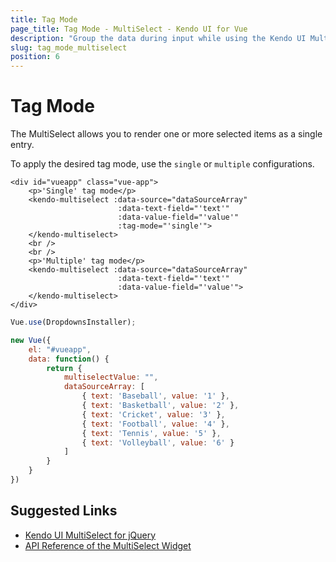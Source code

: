```yaml
---
title: Tag Mode
page_title: Tag Mode - MultiSelect - Kendo UI for Vue
description: "Group the data during input while using the Kendo UI MultiSelect wrapper for Vue."
slug: tag_mode_multiselect
position: 6
---
```


# Tag Mode

The MultiSelect allows you to render one or more selected items as a single entry.

To apply the desired tag mode, use the `single` or `multiple` configurations.

```html-preview
<div id="vueapp" class="vue-app">
    <p>'Single' tag mode</p>
    <kendo-multiselect :data-source="dataSourceArray"
                        :data-text-field="'text'"
                        :data-value-field="'value'"
                        :tag-mode="'single'">
    </kendo-multiselect>
    <br />
    <br />
    <p>'Multiple' tag mode</p>
    <kendo-multiselect :data-source="dataSourceArray"
                        :data-text-field="'text'"
                        :data-value-field="'value'">
    </kendo-multiselect>
</div>
```
```js
Vue.use(DropdownsInstaller);

new Vue({
    el: "#vueapp",
    data: function() {
        return {
            multiselectValue: "",
            dataSourceArray: [
                { text: 'Baseball', value: '1' },
                { text: 'Basketball', value: '2' },
                { text: 'Cricket', value: '3' },
                { text: 'Football', value: '4' },
                { text: 'Tennis', value: '5' },
                { text: 'Volleyball', value: '6' }
            ]
        }
    }
})
```

## Suggested Links

* [Kendo UI MultiSelect for jQuery](https://docs.telerik.com/kendo-ui/controls/editors/multiselect/overview)
* [API Reference of the MultiSelect Widget](https://docs.telerik.com/kendo-ui/api/javascript/ui/multiselect)

